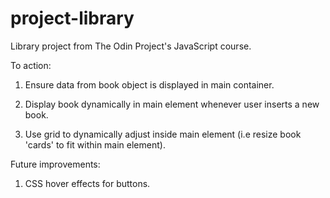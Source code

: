 # project-library
Library project from The Odin Project's JavaScript course.

To action:

1. Ensure data from book object is displayed in main container.

2. Display book dynamically in main element whenever user inserts a new book.

3. Use grid to dynamically adjust inside main element (i.e resize book 'cards' to fit within main element).


Future improvements:

1. CSS hover effects for buttons.
